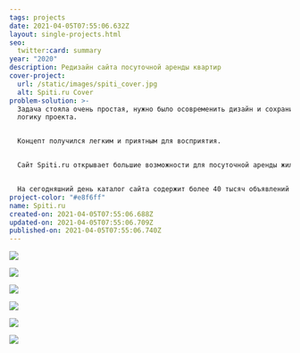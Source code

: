 ```yaml
---
tags: projects
date: 2021-04-05T07:55:06.632Z
layout: single-projects.html
seo:
  twitter:card: summary
year: "2020"
description: Редизайн сайта посуточной аренды квартир
cover-project:
  url: /static/images/spiti_cover.jpg
  alt: Spiti.ru Cover
problem-solution: >-
  Задача стояла очень простая, нужно было осовременить дизайн и сохранить общую
  логику проекта.


  Концепт получился легким и приятным для восприятия. 


  Сайт Spiti.ru открывает большие возможности для посуточной аренды жилья в России и других странах. 


  На сегодняшний день каталог сайта содержит более 40 тысяч объявлений от арендодателей.
project-color: "#e8f6ff"
name: Spiti.ru
created-on: 2021-04-05T07:55:06.688Z
updated-on: 2021-04-05T07:55:06.709Z
published-on: 2021-04-05T07:55:06.740Z
---
```

![](/static/images/spiti_project_01.jpg)

![](/static/images/spiti_project_02.jpg)

![](/static/images/spiti_project_03.jpg)

![](/static/images/spiti_project_04.jpg)

![](/static/images/spiti_project_05.jpg)

![](/static/images/spiti_project_06.jpg)